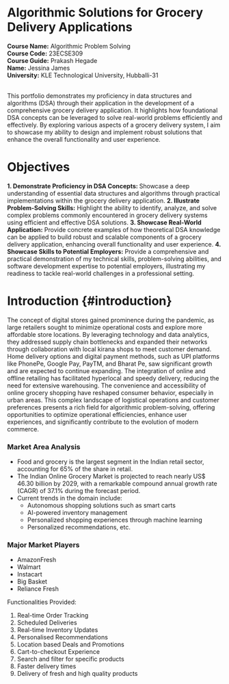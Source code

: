 # Algorithmic Solutions for Grocery Delivery Applications

<b>Course Name:</b> Algorithmic Problem Solving <br>
<b>Course Code:</b> 23ECSE309 <br>
<b>Course Guide:</b> Prakash Hegade <br>
<b>Name:</b> Jessina James <br>
<b>University:</b> KLE Technological University, Hubballi-31 <br>

<br>
This portfolio demonstrates my proficiency in data structures and algorithms (DSA) through their application in the development of a comprehensive grocery delivery application. It highlights how foundational DSA concepts can be leveraged to solve real-world problems efficiently and effectively. By exploring various aspects of a grocery delivery system, I aim to showcase my ability to design and implement robust solutions that enhance the overall functionality and user experience.

# Objectives
<b>1. Demonstrate Proficiency in DSA Concepts: </b>
 Showcase a deep understanding of essential data structures and algorithms through practical implementations within the grocery delivery application.
<b>2. Illustrate Problem-Solving Skills:</b>
 Highlight the ability to identify, analyze, and solve complex problems commonly encountered in grocery delivery systems using efficient and effective DSA solutions.
<b>3. Showcase Real-World Application:</b>
 Provide concrete examples of how theoretical DSA knowledge can be applied to build robust and scalable components of a grocery delivery application, enhancing overall functionality and user experience.
<b>4. Showcase Skills to Potential Employers:</b>
 Provide a comprehensive and practical demonstration of my technical skills, problem-solving abilities, and software development expertise to potential employers, illustrating my readiness to tackle real-world challenges in a professional setting.

# Introduction {#introduction}
The concept of digital stores gained prominence during the pandemic, as large retailers sought to minimize operational costs and explore more affordable store locations. By leveraging technology and data analytics, they addressed supply chain bottlenecks and expanded their networks through collaboration with local kirana shops to meet customer demand. Home delivery options and digital payment methods, such as UPI platforms like PhonePe, Google Pay, PayTM, and Bharat Pe, saw significant growth and are expected to continue expanding. The integration of online and offline retailing has facilitated hyperlocal and speedy delivery, reducing the need for extensive warehousing. The convenience and accessibility of online grocery shopping have reshaped consumer behavior, especially in urban areas. This complex landscape of logistical operations and customer preferences presents a rich field for algorithmic problem-solving, offering opportunities to optimize operational efficiencies, enhance user experiences, and significantly contribute to the evolution of modern commerce.

### Market Area Analysis
- Food and grocery is the largest segment in the Indian retail sector, accounting for 65% of the share in retail.
- The Indian Online Grocery Market is projected to reach nearly US$ 46.30 billion by 2029, with a remarkable compound annual growth rate (CAGR) of 37.1% during the forecast period.
- Current trends in the domain include:
  - Autonomous shopping solutions such as smart carts
  - AI-powered inventory management
  - Personalized shopping experiences through machine learning
  - Personalized recommendations, etc.


### Major Market Players
* AmazonFresh
* Walmart
* Instacart
* Big Basket
* Reliance Fresh

Functionalities Provided:
1. Real-time Order Tracking
2. Scheduled Deliveries
3. Real-time Inventory Updates
4. Personalised Recommendations
5. Location based Deals and Promotions
6. Cart-to-checkout Experience
7. Search and filter for specific products
8. Faster delivery times
9. Delivery of fresh and high quality products
